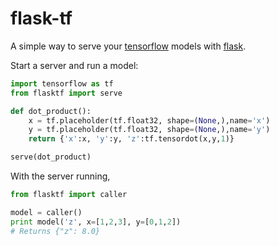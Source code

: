 # flask-tf

A simple way to serve your [tensorflow](https://github.com/tensorflow/tensorflow) models with [flask](http://flask.pocoo.org/).

Start a server and run a model:

```python
import tensorflow as tf
from flasktf import serve

def dot_product():
    x = tf.placeholder(tf.float32, shape=(None,),name='x')
    y = tf.placeholder(tf.float32, shape=(None,),name='y')
    return {'x':x, 'y':y, 'z':tf.tensordot(x,y,1)}

serve(dot_product)
```

With the server running,

```python
from flasktf import caller

model = caller()
print model('z', x=[1,2,3], y=[0,1,2])
# Returns {"z": 8.0}
```